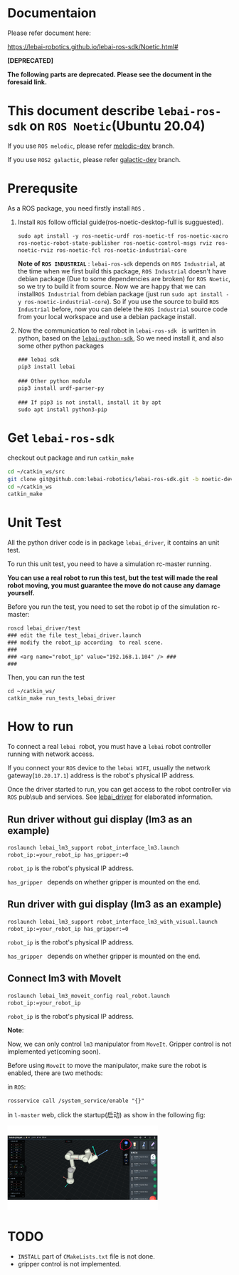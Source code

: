 # Documentaion

Please refer document here:

https://lebai-robotics.github.io/lebai-ros-sdk/Noetic.html#



**[DEPRECATED]**

**The following parts are deprecated. Please see the document in the foresaid link.** 



# **This document describe `lebai-ros-sdk` on `ROS Noetic`(Ubuntu 20.04)**

If you use `ROS melodic`, please refer [melodic-dev](https://github.com/lebai-robotics/lebai-ros-sdk/tree/melodic-dev) branch.

If you use `ROS2 galactic`, please refer [galactic-dev](https://github.com/lebai-robotics/lebai-ros-sdk/tree/galactic-dev) branch.

# Prerequsite

As a ROS package, you need firstly install `ROS` .

1. Install `ROS` follow official guide(ros-noetic-desktop-full is sugguested).
   ```
   sudo apt install -y ros-noetic-urdf ros-noetic-tf ros-noetic-xacro ros-noetic-robot-state-publisher ros-noetic-control-msgs rviz ros-noetic-rviz ros-noetic-fcl ros-noetic-industrial-core
   ```

   **Note of `ROS INDUSTRIAL`** : `lebai-ros-sdk` depends on `ROS Industrial`, at the time when we first build this package, `ROS Industrial` doesn't have debian package (Due to some dependencies are broken) for `ROS Noetic`, so we try to build it from source. Now we are happy that we can install`ROS Industrial` from debian package (just run `sudo apt install -y ros-noetic-industrial-core`). So if you use the source to build `ROS Industrial` before, now you can delete the `ROS Industrial` source code from your local workspace and use a debian package install.
   
2. Now the communication to real robot in `lebai-ros-sdk `  is written in python, based on the [`lebai-python-sdk`](https://github.com/lebai-robotics/lebai-python-sdk), So we need install it, and also some other python packages

   ```
   ### lebai sdk
   pip3 install lebai
   
   ### Other python module
   pip3 install urdf-parser-py
   
   ### If pip3 is not install, install it by apt
   sudo apt install python3-pip
   ```

   


# Get `lebai-ros-sdk`

checkout out package and run `catkin_make`

```bash
cd ~/catkin_ws/src
git clone git@github.com:lebai-robotics/lebai-ros-sdk.git -b noetic-dev
cd ~/catkin_ws
catkin_make
```

# Unit Test

All the python driver code is in package `lebai_driver`, it contains an unit test.

To run this unit test, you need to have a simulation rc-master running.

**You can use a real robot to run this test, but the test will made the real robot moving, you must guarantee the move do not cause any damage yourself.**

Before you run the test, you need to set the robot ip of the simulation rc-master:

```
roscd lebai_driver/test
### edit the file test_lebai_driver.launch
### modify the robot_ip according  to real scene.
###
### <arg name="robot_ip" value="192.168.1.104" /> ###
###
```

Then, you can run the test

```
cd ~/catkin_ws/
catkin_make run_tests_lebai_driver
```

# How to run

To connect a real `lebai `robot, you must have a `lebai` robot controller running with network access.

If you connect your `ROS` device to the `lebai WIFI`, usually the network gateway(`10.20.17.1`) address is the robot's physical IP address.

Once the driver started to run, you can get access to the robot controller via `ROS` pub\sub and services. See [lebai_driver](lebai_driver/README.md) for elaborated information.

## Run driver without gui display (lm3 as an example)

```
roslaunch lebai_lm3_support robot_interface_lm3.launch robot_ip:=your_robot_ip has_gripper:=0
```

`robot_ip` is the robot's physical IP address.

`has_gripper ` depends on whether gripper is mounted on the end.

## Run driver with gui display (lm3 as an example)

```
roslaunch lebai_lm3_support robot_interface_lm3_with_visual.launch robot_ip:=your_robot_ip has_gripper:=0
```

`robot_ip` is the robot's physical IP address.

`has_gripper ` depends on whether gripper is mounted on the end.



## Connect lm3 with MoveIt

```
roslaunch lebai_lm3_moveit_config real_robot.launch robot_ip:=your_robot_ip
```

`robot_ip` is the robot's physical IP address.

**Note**: 

Now, we can only control `lm3` manipulator from `MoveIt`. Gripper control is not implemented yet(coming soon).

Before using `MoveIt` to move the manipulator, make sure the robot is enabled, there are two methods:

in `ROS`:

```
rosservice call /system_service/enable "{}"
```

in `l-master` web, click the startup(启动) as show in  the following fig:

<img src="lebai_doc/enable_robot_on_website.png" alt="enable_robot_on_website" style="zoom: 33%;" />

# TODO

- `INSTALL` part of `CMakeLists.txt` file is not done.
- gripper control is not implemented.



